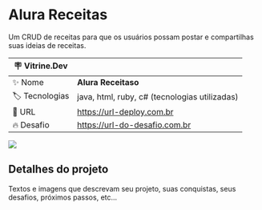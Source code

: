 # Alura Receitas

Um CRUD de receitas para que os usuários possam postar e compartilhas suas ideias de receitas.

| :placard: Vitrine.Dev |     |
| -------------  | --- |
| :sparkles: Nome        | **Alura Receitaso**
| :label: Tecnologias | java, html, ruby, c# (tecnologias utilizadas)
| :rocket: URL         | https://url-deploy.com.br
| :fire: Desafio     | https://url-do-desafio.com.br

<!-- Inserir imagem com a #vitrinedev ao final do link -->
![](https://via.placeholder.com/1200x500.png?text=imagem+lindona+do+meu+projeto#vitrinedev)

## Detalhes do projeto

Textos e imagens que descrevam seu projeto, suas conquistas, seus desafios, próximos passos, etc...
